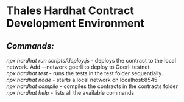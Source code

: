 # Thales Hardhat Contract Development Environment

## _Commands:_

_npx hardhat run scripts/deploy.js_ - deploys the contract to the local network. Add --network goerli to deploy to Goerli testnet.  
_npx hardhat test_ - runs the tests in the test folder sequentially.  
_npx hardhat node_ - starts a local network on localhost:8545  
_npx hardhat compile_ - compiles the contracts in the contracts folder  
_npx hardhat help_ - lists all the available commands
